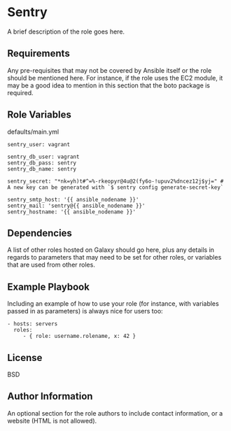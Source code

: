 Sentry
=========

A brief description of the role goes here.

Requirements
------------

Any pre-requisites that may not be covered by Ansible itself or the role should be mentioned here. For instance, if the role uses the EC2 module, it may be a good idea to mention in this section that the boto package is required.

Role Variables
--------------

defaults/main.yml
```
sentry_user: vagrant

sentry_db_user: vagrant
sentry_db_pass: sentry
sentry_db_name: sentry

sentry_secret: "*nk=yh)t#^=%-rkeopyr@4u@2(fy6o-!upuv2%dncez12j$yj=" # A new key can be generated with `$ sentry config generate-secret-key`

sentry_smtp_host: '{{ ansible_nodename }}'
sentry_mail: 'sentry@{{ ansible_nodename }}'
sentry_hostname: '{{ ansible_nodename }}'
```

Dependencies
------------

A list of other roles hosted on Galaxy should go here, plus any details in regards to parameters that may need to be set for other roles, or variables that are used from other roles.

Example Playbook
----------------

Including an example of how to use your role (for instance, with variables passed in as parameters) is always nice for users too:

    - hosts: servers
      roles:
         - { role: username.rolename, x: 42 }

License
-------

BSD

Author Information
------------------

An optional section for the role authors to include contact information, or a website (HTML is not allowed).
